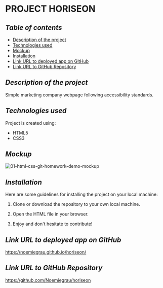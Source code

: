 # **PROJECT HORISEON**

## **_Table of contents_**
* [Description of the project](#description-of-the-project)
* [Technologies used](#technologies-used)
* [Mockup](#mockup)
* [Installation](#installation)
* [Link URL to deployed app on GitHub](#link-URL-to-deployed-app-on-GitHub)
* [Link URL to GitHub Repository](#link-URL-to-GitHub-repository)

## **_Description of the project_**
Simple marketing company webpage following accessibility standards.

## **_Technologies used_**
Project is created using:
* HTML5
* CSS3

## **_Mockup_**
![01-html-css-git-homework-demo-mockup](https://user-images.githubusercontent.com/78329298/107859694-047fe000-6df0-11eb-8a93-aab8ebeb6bdd.png)

## **_Installation_**
Here are some guidelines for installing the project on your local machine:

1. Clone or download the repository to your own local machine.

2. Open the HTML file in your browser.

3. Enjoy and don't hesitate to contribute!

## **_Link URL to deployed app on GitHub_**
https://noemiegrau.github.io/horiseon/

## **_Link URL to GitHub Repository_**
https://github.com/Noemiegrau/horiseon
